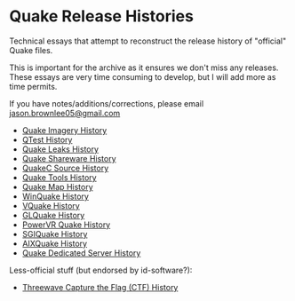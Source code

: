 # Quake Release Histories

Technical essays that attempt to reconstruct the release history of "official" Quake files.

This is important for the archive as it ensures we don't miss any releases. These essays are very time consuming to develop, but I will add more as time permits.

If you have notes/additions/corrections, please email jason.brownlee05@gmail.com

* [Quake Imagery History](history-imagery.md)
* [QTest History](history-qtest.md)
* [Quake Leaks History](history-leaks.md)
* [Quake Shareware History](history-shareware.md)
* [QuakeC Source History](history-progs.md)
* [Quake Tools History](history-tools.md)
* [Quake Map History](history-maps.md)
* [WinQuake History](history-winquake.md)
* [VQuake History](history-vquake.md)
* [GLQuake History](history-glquake.md)
* [PowerVR Quake History](history-powervr.md)
* [SGIQuake History](history-sgiquake.md)
* [AIXQuake History](history-aixquake.md)
* [Quake Dedicated Server History](history-dedicated.md)


Less-official stuff (but endorsed by id-software?):

* [Threewave Capture the Flag (CTF) History](history-ctf.md)

